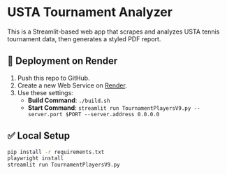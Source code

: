 # USTA Tournament Analyzer

This is a Streamlit-based web app that scrapes and analyzes USTA tennis tournament data, then generates a styled PDF report.

## 🚀 Deployment on Render

1. Push this repo to GitHub.
2. Create a new Web Service on [Render](https://render.com/).
3. Use these settings:
   - **Build Command**: `./build.sh`
   - **Start Command**: `streamlit run TournamentPlayersV9.py --server.port $PORT --server.address 0.0.0.0`

## ✅ Local Setup

```bash
pip install -r requirements.txt
playwright install
streamlit run TournamentPlayersV9.py
```
